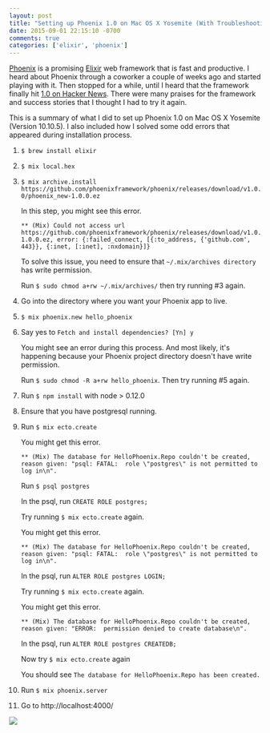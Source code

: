 ```yaml
---
layout: post
title: "Setting up Phoenix 1.0 on Mac OS X Yosemite (With Troubleshooting Steps)"
date: 2015-09-01 22:15:10 -0700
comments: true
categories: ['elixir', 'phoenix']
---
```


[Phoenix](http://www.phoenixframework.org/) is a promising
[Elixir](http://elixir-lang.org/) web framework that is fast and productive.
I heard about Phoenix through a coworker a couple of weeks
ago and started playing with it.
Then stopped for a while, until I heard that the framework finally
hit [1.0 on Hacker News](https://news.ycombinator.com/item?id=10135825).
There were many praises for the framework and success stories
that I thought I had to try it again.

This is a summary of what I did to set up Phoenix 1.0 on
Mac OS X Yosemite (Version 10.10.5). I also included how
I solved some odd errors that appeared during installation process.

1. `$ brew install elixir`
2. `$ mix local.hex`
3. `$ mix archive.install https://github.com/phoenixframework/phoenix/releases/download/v1.0.0/phoenix_new-1.0.0.ez`

    In this step, you might see this error.

    ```
    ** (Mix) Could not access url https://github.com/phoenixframework/phoenix/releases/download/v1.0.0/phoenix_new-1.0.0.ez, error: {:failed_connect, [{:to_address, {'github.com', 443}}, {:inet, [:inet], :nxdomain}]}
    ```

    To solve this issue, you need to ensure that `~/.mix/archives directory` has write permission.

    Run `$ sudo chmod a+rw ~/.mix/archives/` then try running #3 again.

4. Go into the directory where you want your Phoenix app to live.
5. `$ mix phoenix.new hello_phoenix`
6. Say yes to `Fetch and install dependencies? [Yn] y`

    You might see an error during this process. And most likely, it's happening because your Phoenix project directory doesn't have write permission.

    Run `$ sudo chmod -R a+rw hello_phoenix`.
    Then try running #5 again.
7. Run `$ npm install` with node > 0.12.0
8. Ensure that you have postgresql running.
9. Run `$ mix ecto.create`

    You might get this error.
    ```
    ** (Mix) The database for HelloPhoenix.Repo couldn't be created, reason given: "psql: FATAL:  role \"postgres\" is not permitted to log in\n".
    ```

    Run `$ psql postgres`

    In the psql, run `CREATE ROLE postgres;`

    Try running `$ mix ecto.create` again.

    You might get this error.
    ```
    ** (Mix) The database for HelloPhoenix.Repo couldn't be created, reason given: "psql: FATAL:  role \"postgres\" is not permitted to log in\n".
    ```

    In the psql, run `ALTER ROLE postgres LOGIN;`

    Try running `$ mix ecto.create` again.

    You might get this error.
    ```
    ** (Mix) The database for HelloPhoenix.Repo couldn't be created, reason given: "ERROR:  permission denied to create database\n".
    ```

    In the psql, run `ALTER ROLE postgres CREATEDB;`

    Now try `$ mix ecto.create` again

    You should see `The database for HelloPhoenix.Repo has been created.`

10. Run `$ mix phoenix.server`
11. Go to http://localhost:4000/

![](http://i.imgur.com/o7mD8Fv.png)
